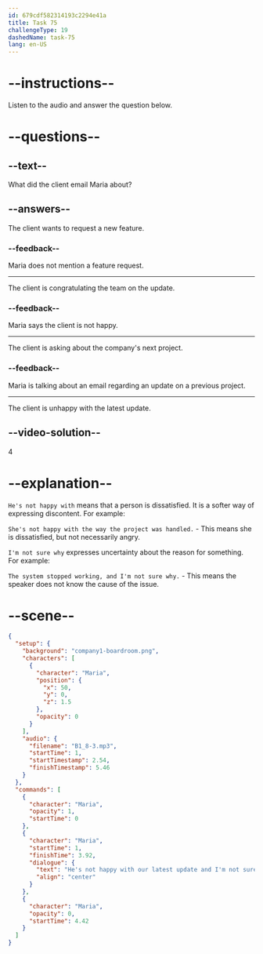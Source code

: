 ```yaml
---
id: 679cdf582314193c2294e41a
title: Task 75
challengeType: 19
dashedName: task-75
lang: en-US
---
```


<!-- (Audio) Maria: He's not happy with our latest update and I'm not sure why. -->

# --instructions--

Listen to the audio and answer the question below.

# --questions--

## --text--

What did the client email Maria about?

## --answers--

The client wants to request a new feature.

### --feedback--

Maria does not mention a feature request.

---

The client is congratulating the team on the update.

### --feedback--

Maria says the client is not happy.

---

The client is asking about the company's next project.

### --feedback--

Maria is talking about an email regarding an update on a previous project.

---

The client is unhappy with the latest update.

## --video-solution--

4

# --explanation--

`He's not happy with` means that a person is dissatisfied. It is a softer way of expressing discontent. For example:

`She's not happy with the way the project was handled.` - This means she is dissatisfied, but not necessarily angry.

`I'm not sure why` expresses uncertainty about the reason for something. For example:

`The system stopped working, and I'm not sure why.` - This means the speaker does not know the cause of the issue.

# --scene--

```json
{
  "setup": {
    "background": "company1-boardroom.png",
    "characters": [
      {
        "character": "Maria",
        "position": {
          "x": 50,
          "y": 0,
          "z": 1.5
        },
        "opacity": 0
      }
    ],
    "audio": {
      "filename": "B1_8-3.mp3",
      "startTime": 1,
      "startTimestamp": 2.54,
      "finishTimestamp": 5.46
    }
  },
  "commands": [
    {
      "character": "Maria",
      "opacity": 1,
      "startTime": 0
    },
    {
      "character": "Maria",
      "startTime": 1,
      "finishTime": 3.92,
      "dialogue": {
        "text": "He's not happy with our latest update and I'm not sure why.",
        "align": "center"
      }
    },
    {
      "character": "Maria",
      "opacity": 0,
      "startTime": 4.42
    }
  ]
}
```
